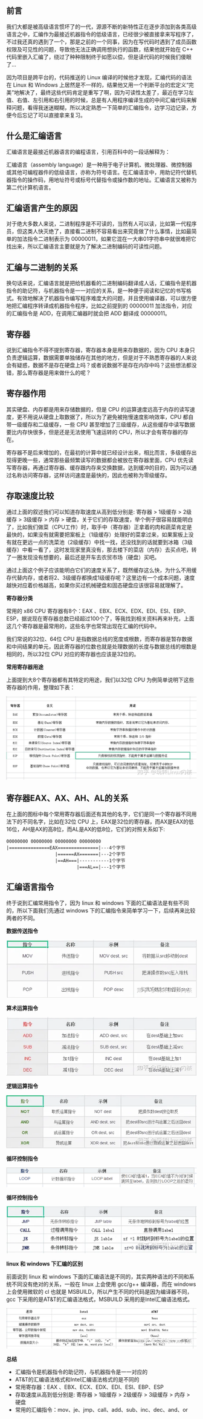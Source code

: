 ## 前言

我们大都是被高级语言惯坏了的一代，源源不断的新特性正在逐步添加到各类高级语言之中，汇编作为最接近机器指令的低级语言，已经很少被直接拿来写程序了，不过我还真的遇到了一个，那是之前的一个同事，因为在写代码时遇到了成员函数权限及可见性的问题，导致他无法正确调用想执行的函数，结果他就开始在 C++ 代码里嵌入汇编了，绕过了种种限制终于如愿以偿，但是读代码的时候我们傻眼了…

因为项目是跨平台的，代码推送的 Linux 编译的时候他才发现，汇编代码的语法在 Linux 和 Windows 上居然是不一样的，结果他又用一个判断平台的宏定义“完美”地解决了，最终这些代码肯定是重写了啊，因为可读性太差了，最近在学习左值、右值、左引用和右引用的时候，总是有人用程序编译生成的中间汇编代码来解释问题，看得我迷迷糊糊，所以决定熟悉一下简单的汇编指令，边学习边记录，方便今后忘记了可以直接拿来复习。

## 什么是汇编语言

汇编语言是最接近机器语言的编程语言，引用百科中的一段话解释为：

汇编语言（assembly language）是一种用于电子计算机、微处理器、微控制器或其他可编程器件的低级语言，亦称为符号语言。在汇编语言中，用助记符代替机器指令的操作码，用地址符号或标号代替指令或操作数的地址。汇编语言又被称为第二代计算机语言。

## 汇编语言产生的原因

对于绝大多数人来说，二进制程序是不可读的，当然有人可以读，比如第一代程序员，但这类人快灭绝了，直接看二进制不容易看出来究竟做了什么事情，比如最简单的加法指令二进制表示为 00000011，如果它混在一大串01字符串中就很难把它找出来，所以汇编语言主要就是为了解决二进制编码的可读性问题。

## 汇编与二进制的关系

换句话来说，汇编语言就是把给机器看的二进制编码翻译成人话，汇编指令是机器指令的助记符，与机器指令是一一对应的关系，是一种便于阅读和记忆的书写格式。有效地解决了机器指令编写程序难度大的问题，并且使用编译器，可以很方便地把汇编程序转译成机器指令程序，比如之前提到的 00000011 加法指令，对应的汇编指令是 ADD，在调用汇编器时就会把 ADD 翻译成 00000011。

## 寄存器

说到汇编指令不得不提到寄存器，寄存器本身是用来存数据的，因为 CPU 本身只负责逻辑运算，数据需要单独储存在其他的地方，但是对于不熟悉寄存器的人来说会有疑惑，数据不是存在硬盘上吗？或者说数据不是存在内存中吗？这些想法都没错，那么寄存器是用来做什么的呢？

## 寄存器作用

其实硬盘、内存都是用来存储数据的，但是 CPU 的运算速度远高于内存的读写速度，更不用说从硬盘上取数据了，所以为了避免被拖慢速度影响效率，CPU 都自带一级缓存和二级缓存，一些 CPU 甚至增加了三级缓存，从这些缓存中读写数据要比内存快很多，但是还是无法使用飞速运转的 CPU，所以才会有寄存器的存在。

寄存器不是后来增加的，在最初的计算中就已经设计出来，相比而言，多级缓存出现得更晚一些，通常那些最频繁读写的数据都会被放在寄存器里面，CPU 优先读写寄存器，再通过寄存器、缓存跟内存来交换数据，达到缓冲的目的，因为可以通过名称访问寄存器，这样访问速度是最快的，因此也被称为零级缓存。

## 存取速度比较

通过上面的叙述我们可以知道存取速度从高到低分别是: 寄存器 > 1级缓存 > 2级缓存 > 3级缓存 > 内存 > 硬盘，关于它们的存取速度，举个例子很容易就能明白了，比如我们做菜（CPU工作）时，取手中（寄存器）正拿着的肉和蔬菜肯定是最快的，如果没有就需要把案板上（1级缓存）处理好的菜拿过来，如果案板上没有就在更远一点的洗菜池（2级缓存）中找一找，还没找到的话就要到冰箱（3级缓存）中看一看了，这时发现家里真没有，那去楼下的菜店（内存）去买点吧，转了一圈发现没有想要的，最后还是开车去农贸市场（硬盘）买吧。

通过上面这个例子应该能明白它们的速度关系了，既然缓存这么快，为什么不用缓存代替内存，或者将2、3级缓存都换成1级缓存呢？这里边有一个成本问题，速度越快对应着价格越高，如果你买过机械硬盘和固态硬盘应该很容易就理解了。

**寄存器分类**

常用的 x86 CPU 寄存器有8个：EAX 、EBX、ECX、EDX、EDI、ESI、EBP、ESP，据说现在寄存器总数已经超过100个了，等我找到相关资料再来补充，上面这几个寄存器是最常用的，这些名字也常常出现在汇编的代码中。

我们常说的32位、64位 CPU 是指数据总线的宽度或根数，而寄存器是暂存数据和中间结果的单元，因此寄存器的位数也就是处理数据的长度与数据总线的根数是相同的，所以32位 CPU 对应的寄存器也应该是32位的。

**常用寄存器用途**

上面提到大8个寄存器都有其特定的用途，我们以32位 CPU 为例简单说明下这些寄存器的作用，整理如下表：

![img](img/v2-55215e20944d5e1a161253e73eddaa07_720w.webp)

## 寄存器EAX、AX、AH、AL的关系

在上面的图标中每个常用寄存器后面还有其他的名字，它们是同一个寄存器不同用法下的不同名字，比如在32位 CPU 上，EAX是32位的寄存器，而AX是EAX的低16位，AH是AX的高8位，而AL是AX的低8位，它们的对照关系如下:

```text
00000000 00000000 00000000 00000000
|===============EAX===============|---4个字节
                  |======AX=======|---2个字节
                  |==AH===|-----------1个字节
                          |===AL==|---1个字节
```

## 汇编语言指令

终于说到汇编常用指令了，因为 linux 和 windows 下面的汇编语法是有些不同的，所以下面我们先通过 windows 下的汇编指令来简单学习一下，后续再来比较两者的不同。

**数据传送指令**

![img](img/v2-b07d3b818f23726324ea8bf8b4285fc8_720w.webp)

**算术运算指令**

![img](img/v2-53d1634b99b2b1138880c5bd15aeb5f7_720w.webp)

**逻辑运算指令**

![img](img/v2-e338b2f72046695650f87da0fc156fd4_720w.webp)

**循环控制指令**

![img](img/v2-fab8c1d3ed5c2ada334bd6c9cc71e6fb_720w.png)

**循环控制指令**

![img](img/v2-38df884cc758cc13e540fdd5be9ceee4_720w.webp)

**linux 和 windows 下汇编的区别**

前面说到 linux 和 windows 下面的汇编语法是不同的，其实两种语法的不同和系统不同没有绝对的关系，一般在 linux 上会使用 gcc/g++ 编译器，而在 windows 上会使用微软的 cl 也就是 MSBUILD，所以产生不同的代码是因为编译器不同，gcc 下采用的是AT&T的汇编语法格式，MSBUILD 采用的是Intel汇编语法格式。

![img](img/v2-3a8b07ae4490e7fdfe5984df4f004cd3_720w.webp)

**总结**

- 汇编指令是机器指令的助记符，与机器指令是一一对应的
- AT&T的汇编语法格式和Intel汇编语法格式的是不同的
- 常用寄存器：EAX 、EBX、ECX、EDX、EDI、ESI、EBP、ESP
- 存取速度从高到低分别是: 寄存器 > 1级缓存 > 2级缓存 > 3级缓存 > 内存 > 硬盘
- 常用的汇编指令：mov、je、jmp、call、add、sub、inc、dec、and、or
